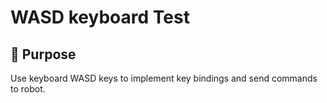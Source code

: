 # WASD keyboard Test

## 🎯 Purpose
Use keyboard WASD keys to implement key bindings and send commands to robot.
